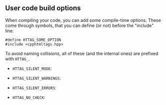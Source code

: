 ## User code build options

When compiling your code, you can add some compile-time options.
These come through symbols, that you can define (or not) before the "include" line:

```
#define HTTAG_SOME_OPTION
#include <cpphtmltags.hpp>
```

To avoid naming collisions, all of these (and the internal ones) are prefixed with `HTTAG_`.

- `HTTAG_SILENT_MODE`:

- `HTTAG_SILENT_WARNINGS`:

- `HTTAG_SILENT_ERRORS`:

- `HTTAG_NO_CHECK`: